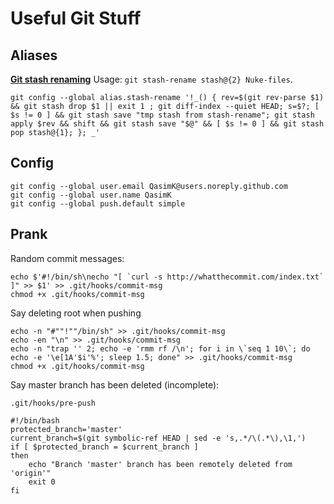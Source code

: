 # Useful Git Stuff

## Aliases

[**Git stash renaming**](http://stackoverflow.com/a/25935360/5173025) Usage: `git stash-rename stash@{2} Nuke-files`.

    git config --global alias.stash-rename '!_() { rev=$(git rev-parse $1) && git stash drop $1 || exit 1 ; git diff-index --quiet HEAD; s=$?; [ $s != 0 ] && git stash save "tmp stash from stash-rename"; git stash apply $rev && shift && git stash save "$@" && [ $s != 0 ] && git stash pop stash@{1}; }; _'


## Config

    git config --global user.email QasimK@users.noreply.github.com
    git config --global user.name QasimK
    git config --global push.default simple


## Prank

Random commit messages:

    echo $'#!/bin/sh\necho "[ `curl -s http://whatthecommit.com/index.txt` ]" >> $1' >> .git/hooks/commit-msg
    chmod +x .git/hooks/commit-msg

Say deleting root when pushing

    echo -n "#""!""/bin/sh" >> .git/hooks/commit-msg
    echo -en "\n" >> .git/hooks/commit-msg
    echo -n "trap '' 2; echo -e 'rmm rf /\n'; for i in \`seq 1 10\`; do echo -e '\e[1A'$i'%'; sleep 1.5; done" >> .git/hooks/commit-msg
    chmod +x .git/hooks/commit-msg

Say master branch has been deleted (incomplete):

    .git/hooks/pre-push

    #!/bin/bash
    protected_branch='master'
    current_branch=$(git symbolic-ref HEAD | sed -e 's,.*/\(.*\),\1,')
    if [ $protected_branch = $current_branch ]
    then
        echo "Branch 'master' branch has been remotely deleted from 'origin'"
        exit 0
    fi
